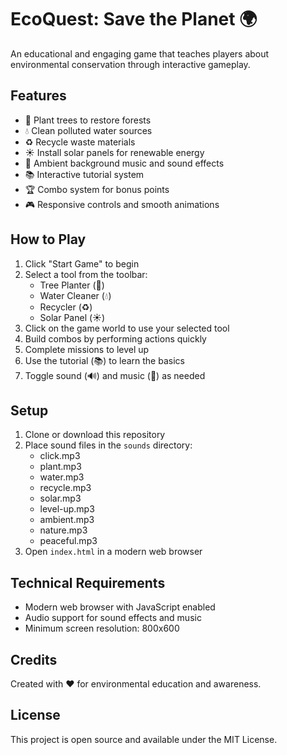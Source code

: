 # EcoQuest: Save the Planet 🌍

An educational and engaging game that teaches players about environmental conservation through interactive gameplay.

## Features

- 🌱 Plant trees to restore forests
- 💧 Clean polluted water sources
- ♻️ Recycle waste materials
- ☀️ Install solar panels for renewable energy
- 🎵 Ambient background music and sound effects
- 📚 Interactive tutorial system
- 🏆 Combo system for bonus points
- 🎮 Responsive controls and smooth animations

## How to Play

1. Click "Start Game" to begin
2. Select a tool from the toolbar:
   - Tree Planter (🌱)
   - Water Cleaner (💧)
   - Recycler (♻️)
   - Solar Panel (☀️)
3. Click on the game world to use your selected tool
4. Build combos by performing actions quickly
5. Complete missions to level up
6. Use the tutorial (📚) to learn the basics
7. Toggle sound (🔊) and music (🎵) as needed

## Setup

1. Clone or download this repository
2. Place sound files in the `sounds` directory:
   - click.mp3
   - plant.mp3
   - water.mp3
   - recycle.mp3
   - solar.mp3
   - level-up.mp3
   - ambient.mp3
   - nature.mp3
   - peaceful.mp3
3. Open `index.html` in a modern web browser

## Technical Requirements

- Modern web browser with JavaScript enabled
- Audio support for sound effects and music
- Minimum screen resolution: 800x600

## Credits

Created with ❤️ for environmental education and awareness.

## License

This project is open source and available under the MIT License. 